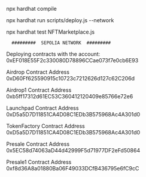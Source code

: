 npx hardhat compile

npx hardhat run scripts/deploy.js --network

npx hardhat test NFTMarketplace.js

      #########  SEPOLIA NETWORK  #########
      
Deploying contracts with the account: 0xEF018E55F2c330080D78896CCae073f7e0cb6E93

Airdrop Contract Address 0xD60Ff625590915c10723c7212626d127c62C206d

Airdrop1 Contract Address 0xb5ff17312d61EC53C360412120409e85766e72e6

Launchpad Contract Address 0xD5a5D7D11851CA4D08C1EDb3B575968Ac4A301d0

TokenFactory Contract Address 0xD5a5D7D11851CA4D08C1EDb3B575968Ac4A301d0

Presale Contract Address 0x5EC58d74063aD44d42999F5d71977DF2eFd50864

Presale1 Contract Address 0xf8d36A8a01880Ba06F49033DCfB436795e6fC9cC
